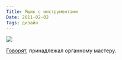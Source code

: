 ```yaml
---
Title: Ящик с инструментами
Date: 2011-02-02
Tags: дизайн
---
```


<div class="text"><p><img src="http://dl.dropbox.com/u/140528/site/toolset.jpg" /></p>
<p><a href="http://www.boingboing.net/2008/12/04/beautiful-1800s-tool.html">Говорят</a>, принадлежал органному мастеру.</p></div>